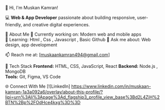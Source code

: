 👋 Hi, I'm Muskan Kamran!

 💻 **Web & App Developer** passionate about building responsive, user-friendly, and creative digital experiences.

🚀 About Me
  🔭 Currently working on: Modern web and mobile apps  
  🌱 Learning: Html , Css , Javascript , Basic Github 
  💬 Ask me about: Web design, app development
  
  📫 Reach me at: [muskaankamran494@gmail.com]  

 🧠 Tech Stack
  **Frontend:** HTML, CSS, JavaScript, React
  **Backend:** Node.js , MongoDB    
  **Tools:** Git,  Figma, VS Code  

 
 🌐 Connect With Me
  [![LinkedIn] https://www.linkedin.com/in/muskaan-kamran-1a3a092a6/overlay/about-this-profile/?lipi=urn%3Ali%3Apage%3Ad_flagship3_profile_view_base%3Bd2L4ZjH%2BTN%2Bp%2FOdHce4kxg%3D%3D
